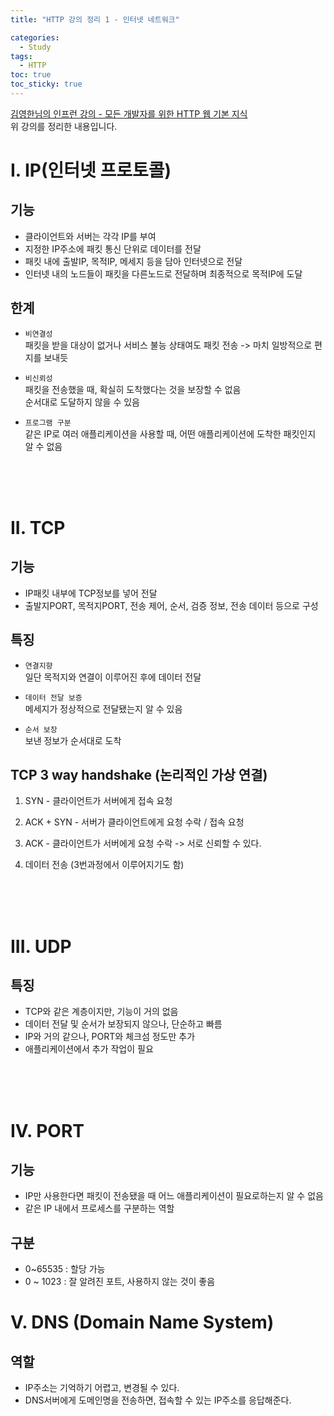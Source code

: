 ```yaml
---
title: "HTTP 강의 정리 1 - 인터넷 네트워크"

categories:
  - Study
tags:
  - HTTP
toc: true
toc_sticky: true
---
```


[김영한님의 인프런 강의 - 모든 개발자를 위한 HTTP 웹 기본 지식](https://inf.run/YPMm)  
위 강의를 정리한 내용입니다.

# I. IP(인터넷 프로토콜)

## 기능

- 클라이언트와 서버는 각각 IP를 부여
- 지정한 IP주소에 패킷 통신 단위로 데이터를 전달
- 패킷 내에 출발IP, 목적IP, 메세지 등을 담아 인터넷으로 전달
- 인터넷 내의 노드들이 패킷을 다른노드로 전달하며 최종적으로 목적IP에 도달

## 한계

- `비연결성`  
  패킷을 받을 대상이 없거나 서비스 불능 상태여도 패킷 전송
  -> 마치 일방적으로 편지를 보내듯

- `비신뢰성`  
  패킷을 전송했을 때, 확실히 도착했다는 것을 보장할 수 없음  
  순서대로 도달하지 않을 수 있음

- `프로그램 구분`  
  같은 IP로 여러 애플리케이션을 사용할 때, 어떤 애플리케이션에 도착한 패킷인지 알 수 없음

<br><br><br>

# II. TCP

## 기능

- IP패킷 내부에 TCP정보를 넣어 전달
- 출발지PORT, 목적지PORT, 전송 제어, 순서, 검증 정보, 전송 데이터 등으로 구성

## 특징

- `연결지향`  
  일단 목적지와 연결이 이루어진 후에 데이터 전달

- `데이터 전달 보증`  
  메세지가 정상적으로 전달됐는지 알 수 있음

- `순서 보장`  
  보낸 정보가 순서대로 도착

## TCP 3 way handshake (논리적인 가상 연결)

1. SYN - 클라이언트가 서버에게 접속 요청

2. ACK + SYN - 서버가 클라이언트에게 요청 수락 / 접속 요청

3. ACK - 클라이언트가 서버에게 요청 수락 -> 서로 신뢰할 수 있다.

4. 데이터 전송 (3번과정에서 이루어지기도 함)

<br><br><br>

# III. UDP

## 특징

- TCP와 같은 계층이지만, 기능이 거의 없음
- 데이터 전달 및 순서가 보장되지 않으나, 단순하고 빠름
- IP와 거의 같으나, PORT와 체크섬 정도만 추가
- 애플리케이션에서 추가 작업이 필요

<br><br><br>

# IV. PORT

## 기능

- IP만 사용한다면 패킷이 전송됐을 때 어느 애플리케이션이 필요로하는지 알 수 없음
- 같은 IP 내에서 프로세스를 구분하는 역할

## 구분

- 0~65535 : 할당 가능
- 0 ~ 1023 : 잘 알려진 포트, 사용하지 않는 것이 좋음

# V. DNS (Domain Name System)

## 역할

- IP주소는 기억하기 어렵고, 변경될 수 있다.
- DNS서버에게 도메인명을 전송하면, 접속할 수 있는 IP주소를 응답해준다.
